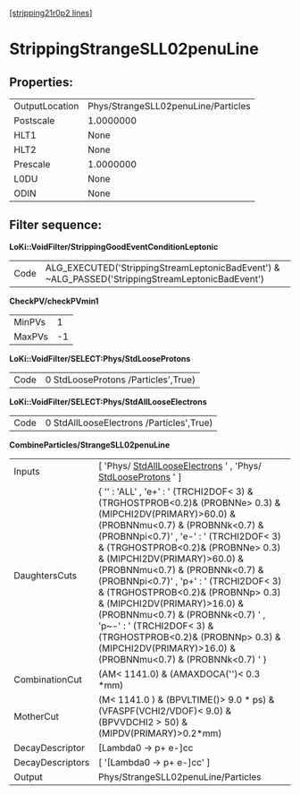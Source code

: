 [[stripping21r0p2 lines]](./stripping21r0p2-index)

# StrippingStrangeSLL02penuLine

## Properties:

|                |                                     |
|----------------|-------------------------------------|
| OutputLocation | Phys/StrangeSLL02penuLine/Particles |
| Postscale      | 1.0000000                           |
| HLT1           | None                                |
| HLT2           | None                                |
| Prescale       | 1.0000000                           |
| L0DU           | None                                |
| ODIN           | None                                |

## Filter sequence:

**LoKi::VoidFilter/StrippingGoodEventConditionLeptonic**

|      |                                                                                                   |
|------|---------------------------------------------------------------------------------------------------|
| Code | ALG_EXECUTED('StrippingStreamLeptonicBadEvent') & \~ALG_PASSED('StrippingStreamLeptonicBadEvent') |

**CheckPV/checkPVmin1**

|        |     |
|--------|-----|
| MinPVs | 1   |
| MaxPVs | -1  |

**LoKi::VoidFilter/SELECT:Phys/StdLooseProtons**

|      |                                     |
|------|-------------------------------------|
| Code | 0 StdLooseProtons /Particles',True) |

**LoKi::VoidFilter/SELECT:Phys/StdAllLooseElectrons**

|      |                                          |
|------|------------------------------------------|
| Code | 0 StdAllLooseElectrons /Particles',True) |

**CombineParticles/StrangeSLL02penuLine**

|                  |                                                                                                                                                                                                                                                                                                                                                                                                                                                                                                                                                                                                |
|------------------|------------------------------------------------------------------------------------------------------------------------------------------------------------------------------------------------------------------------------------------------------------------------------------------------------------------------------------------------------------------------------------------------------------------------------------------------------------------------------------------------------------------------------------------------------------------------------------------------|
| Inputs           | [ 'Phys/ [StdAllLooseElectrons](./stripping21r0p2-stdalllooseelectrons) ' , 'Phys/ [StdLooseProtons](./stripping21r0p2-stdlooseprotons) ' ]                                                                                                                                                                                                                                                                                                                                                                                                                                                  |
| DaughtersCuts    | { '' : 'ALL' , 'e+' : ' (TRCHI2DOF\< 3) & (TRGHOSTPROB\<0.2)& (PROBNNe\> 0.3) & (MIPCHI2DV(PRIMARY)\>60.0) & (PROBNNmu\<0.7) & (PROBNNk\<0.7) & (PROBNNpi\<0.7)' , 'e-' : ' (TRCHI2DOF\< 3) & (TRGHOSTPROB\<0.2)& (PROBNNe\> 0.3) & (MIPCHI2DV(PRIMARY)\>60.0) & (PROBNNmu\<0.7) & (PROBNNk\<0.7) & (PROBNNpi\<0.7)' , 'p+' : ' (TRCHI2DOF\< 3) & (TRGHOSTPROB\<0.2)& (PROBNNp\> 0.3) & (MIPCHI2DV(PRIMARY)\>16.0) & (PROBNNmu\<0.7) & (PROBNNk\<0.7) ' , 'p\~-' : ' (TRCHI2DOF\< 3) & (TRGHOSTPROB\<0.2)& (PROBNNp\> 0.3) & (MIPCHI2DV(PRIMARY)\>16.0) & (PROBNNmu\<0.7) & (PROBNNk\<0.7) ' } |
| CombinationCut   | (AM\< 1141.0) & (AMAXDOCA('')\< 0.3 \*mm)                                                                                                                                                                                                                                                                                                                                                                                                                                                                                                                                                      |
| MotherCut        | (M\< 1141.0 ) & (BPVLTIME()\> 9.0 \* ps) & (VFASPF(VCHI2/VDOF)\< 9.0) & (BPVVDCHI2 \> 50) & (MIPDV(PRIMARY)\>0.2\*mm)                                                                                                                                                                                                                                                                                                                                                                                                                                                                          |
| DecayDescriptor  | [Lambda0 -\> p+ e-]cc                                                                                                                                                                                                                                                                                                                                                                                                                                                                                                                                                                        |
| DecayDescriptors | [ '[Lambda0 -\> p+ e-]cc' ]                                                                                                                                                                                                                                                                                                                                                                                                                                                                                                                                                                |
| Output           | Phys/StrangeSLL02penuLine/Particles                                                                                                                                                                                                                                                                                                                                                                                                                                                                                                                                                            |
